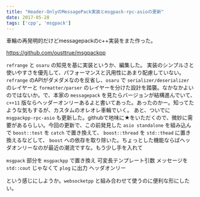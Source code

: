 ```yaml
---
title: "Header-OnlyのMessagePack実装とmsgpack-rpc-asioの更新"
date: 2017-05-28
tags: ['cpp', 'msgpack']
---
```


車輪の再発明的だけどmessagepackのc++実装をまた作った。

<https://github.com/ousttrue/msgpackpp>

`refrange` と `osaru` の知見を基に実装というか、編集した。
実装のシンプルさと使いやすさを優先して、パフォーマンスと汎用性にあまり配慮していない。`refrange` のAPIがダメダメなのを反省し、`osaru` で `serializer/deserializer` のレイヤーと `formatter/parser` のレイヤーを分けた設計を踏襲。なかなかよいのではないか。で、本家の `messagepack` を見たらバージョンが結構進んでいて、`c++11` 版ならヘッダーオンリーあるよと書いてあった。あったのかー。知ってたような気もするが、カスタムのオレオレ車輪でいく。
あと、ついでに `msgpackpp-rpc-asio` も更新した。githubで地味に★をいただくので、微妙に需要があるらしい。今回の更新で、この前発見した `asio standalone` を組み込んで `boost::test` を `catch` で置き換えて、 `boost::thread` を `std::thead` に置き換えるなどして、 `boost` への依存を取り除いた。ちょっとした機能ならばヘッダオンリーなのが最近の潮流ですな。もう少し手を入れて

`msgpack` 部分を `msgpackpp` で置き換え
可変長テンプレート引数
メッセージを `std::cout` じゃなくて `plog` に出力
ヘッダオンリー

という感じにしようか。`websocketpp` と組み合わせて使うのに便利な形にしたい。

